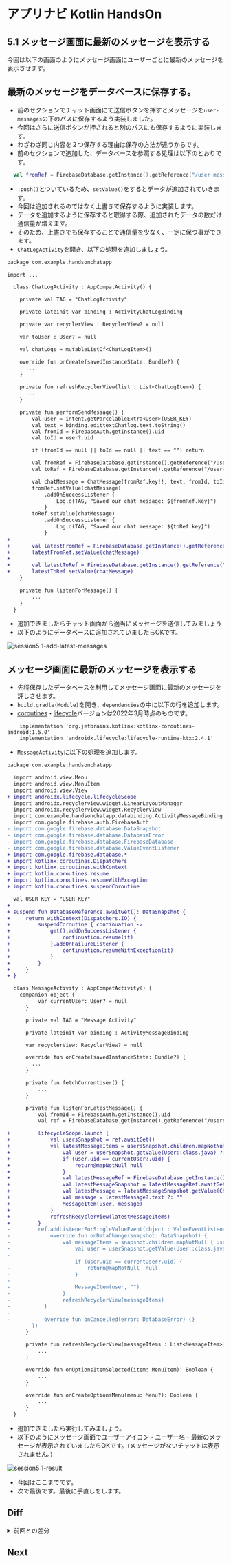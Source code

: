 # アプリナビ Kotlin HandsOn

## 5.1 メッセージ画面に最新のメッセージを表示する

今回は以下の画面のようにメッセージ画面にユーザーごとに最新のメッセージを表示させます。

## 最新のメッセージをデータベースに保存する。
- 前のセクションでチャット画面にて送信ボタンを押すとメッセージを`user-messages`の下のパスに保存するよう実装しました。
- 今回はさらに送信ボタンが押されると別のパスにも保存するように実装します。
- わざわざ同じ内容を２つ保存する理由は保存の方法が違うからです。
- 前のセクションで追加した、データベースを参照する処理は以下のとおりです。

```kotlin
  val fromRef = FirebaseDatabase.getInstance().getReference("/user-messages/$fromId/$toId").push()
```

- `.push()`とついているため、`setValue()`をするとデータが追加されていきます。
- 今回は追加されるのではなく上書きで保存するように実装します。
- データを追加するように保存すると取得する際、追加されたデータの数だけ通信量が増えます。
- そのため、上書きでも保存することで通信量を少なく、一定に保つ事ができます。
- `ChatLogActivity`を開き、以下の処理を追加しましょう。

```diff
package com.example.handsonchatapp

import ...

  class ChatLogActivity : AppCompatActivity() {

    private val TAG = "ChatLogActivity"

    private lateinit var binding : ActivityChatLogBinding

    private var recyclerView : RecyclerView? = null

    var toUser : User? = null

    val chatLogs = mutableListOf<ChatLogItem>()

    override fun onCreate(savedInstanceState: Bundle?) {
      ...
    }

    private fun refreshRecyclerView(list : List<ChatLogItem>) {
      ...
    }

    private fun performSendMessage() {
        val user = intent.getParcelableExtra<User>(USER_KEY)
        val text = binding.edittextChatlog.text.toString()
        val fromId = FirebaseAuth.getInstance().uid
        val toId = user?.uid

        if (fromId == null || toId == null || text == "") return

        val fromRef = FirebaseDatabase.getInstance().getReference("/user-messages/$fromId/$toId").push()
        val toRef = FirebaseDatabase.getInstance().getReference("/user-messages/$toId/$fromId").push()

        val chatMessage = ChatMessage(fromRef.key!!, text, fromId, toId, System.currentTimeMillis() / 1000)
        fromRef.setValue(chatMessage)
            .addOnSuccessListener {
                Log.d(TAG, "Saved our chat message: ${fromRef.key}")
            }
        toRef.setValue(chatMessage)
            .addOnSuccessListener {
                Log.d(TAG, "Saved our chat message: ${toRef.key}")
            }
+
+       val latestFromRef = FirebaseDatabase.getInstance().getReference("latest-messages/$fromId/$toId")
+       latestFromRef.setValue(chatMessage)
+
+       val latestToRef = FirebaseDatabase.getInstance().getReference("latest-messages/$toId/$fromId")
+       latestToRef.setValue(chatMessage)
    }

    private fun listenForMessage() {
        ...
    }
  }
```

- 追加できましたらチャット画面から適当にメッセージを送信してみましょう
- 以下のようにデータベースに追加されていましたらOKです。

![session5 1-add-latest-messages](https://user-images.githubusercontent.com/57338033/157463056-55b96420-0f5a-44a6-a645-565b80fe709a.png)



## メッセージ画面に最新のメッセージを表示する
- 先程保存したデータベースを利用してメッセージ画面に最新のメッセージを評しさせます。
- `build.gradle(Module)`を開き、`dependencies`の中に以下の行を追加します。
- [coroutines](https://github.com/Kotlin/kotlinx.coroutines)・[lifecycle](https://developer.android.com/jetpack/androidx/releases/lifecycle?hl=ja)バージョンは2022年3月時点のものです。

```
    implementation 'org.jetbrains.kotlinx:kotlinx-coroutines-android:1.5.0'
    implementation 'androidx.lifecycle:lifecycle-runtime-ktx:2.4.1'
```

- `MessageActivity`に以下の処理を追加します。

```diff
package com.example.handsonchatapp

  import android.view.Menu
  import android.view.MenuItem
  import android.view.View
+ import androidx.lifecycle.lifecycleScope
  import androidx.recyclerview.widget.LinearLayoutManager
  import androidx.recyclerview.widget.RecyclerView
  import com.example.handsonchatapp.databinding.ActivityMessageBinding
  import com.google.firebase.auth.FirebaseAuth
- import com.google.firebase.database.DataSnapshot
- import com.google.firebase.database.DatabaseError
- import com.google.firebase.database.FirebaseDatabase
- import com.google.firebase.database.ValueEventListener
+ import com.google.firebase.database.*
+ import kotlinx.coroutines.Dispatchers
+ import kotlinx.coroutines.withContext
+ import kotlin.coroutines.resume
+ import kotlin.coroutines.resumeWithException
+ import kotlin.coroutines.suspendCoroutine

  val USER_KEY = "USER_KEY"
+
+ suspend fun DatabaseReference.awaitGet(): DataSnapshot {
+     return withContext(Dispatchers.IO) {
+         suspendCoroutine { continuation ->
+             get().addOnSuccessListener {
+                 continuation.resume(it)
+             }.addOnFailureListener {
+                 continuation.resumeWithException(it)
+             }
+         }
+     }
+ }

  class MessageActivity : AppCompatActivity() {
    companion object {
          var currentUser: User? = null
      }

      private val TAG = "Message Activity"

      private lateinit var binding : ActivityMessageBinding

      var recyclerView: RecyclerView? = null

      override fun onCreate(savedInstanceState: Bundle?) {
        ...
      }

      private fun fetchCurrentUser() {
          ...
      }

      private fun listenForLatestMessage() {
          val fromId = FirebaseAuth.getInstance().uid
          val ref = FirebaseDatabase.getInstance().getReference("/users")

+         lifecycleScope.launch {
+             val usersSnapshot = ref.awaitGet()
+             val latestMessageItems = usersSnapshot.children.mapNotNull { userSnapshot ->
+                 val user = userSnapshot.getValue(User::class.java) ?: return@mapNotNull null
+                 if (user.uid == currentUser?.uid) {
+                     return@mapNotNull null
+                 }
+                 val latestMessageRef = FirebaseDatabase.getInstance().getReference("/latest-messages/$fromId/${user.uid}")
+                 val latestMessageSnapshot = latestMessageRef.awaitGet()
+                 val latestMessage = latestMessageSnapshot.getValue(ChatMessage::class.java)
+                 val message = latestMessage?.text ?: ""
+                 MessageItem(user, message)
+             }
+             refreshRecyclerView(latestMessageItems)
+         }
-         ref.addListenerForSingleValueEvent(object : ValueEventListener {
-             override fun onDataChange(snapshot: DataSnapshot) {
-                 val messageItems = snapshot.children.mapNotNull { userSnapshot ->
-                     val user = userSnapshot.getValue(User::class.java) ?: return@mapNotNull null
-
-                     if (user.uid == currentUser?.uid) {
-                         return@mapNotNull  null
-                     }
-
-                     MessageItem(user, "")
-                 }
-                 refreshRecyclerView(messageItems)
-           }
-
-           override fun onCancelled(error: DatabaseError) {}
-       })
      }

      private fun refreshRecyclerView(messageItems : List<MessageItem>) {
          ...
      }

      override fun onOptionsItemSelected(item: MenuItem): Boolean {
          ...
      }

      override fun onCreateOptionsMenu(menu: Menu?): Boolean {
          ...
      }
  }
```

- 追加できましたら実行してみましょう。
- 以下のようにメッセージ画面でユーザーアイコン・ユーザー名・最新のメッセージが表示されていましたらOKです。(メッセージがないチャットは表示されません。)

![session5 1-result](https://user-images.githubusercontent.com/57338033/157465500-5e052b2f-b257-471f-b50e-14993606ac76.png)

- 今回はここまでです。
- 次で最後です。最後に手直しをします。


## Diff

<details>
  
<summary>前回との差分</summary>
  
[diff]()
  
</details>

## Next
